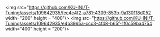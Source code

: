 <img src="https://github.com/KU-INI/T-Tuning/assets/109642935/fec4c4f2-a781-4309-853b-9a130118d052 width="200" height = "400"/>
<img src="https://github.com/KU-INI/T-Tuning/assets/109642935/e4b3965a-ccc3-4f48-b65f-1f0c59ba4754 width="400" height = "200"/>
